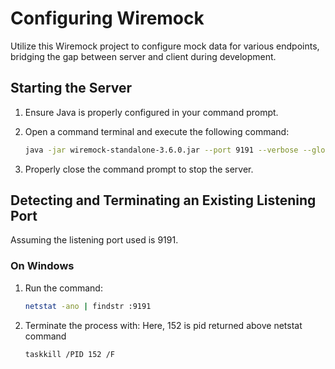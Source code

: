# Configuring Wiremock

Utilize this Wiremock project to configure mock data for various endpoints, bridging the gap between server and client during development.

## Starting the Server
1. Ensure Java is properly configured in your command prompt.
2. Open a command terminal and execute the following command:

   ```sh
   java -jar wiremock-standalone-3.6.0.jar --port 9191 --verbose --global-response-templating --jetty-header-buffer-size 16384
   ```
3. Properly close the command prompt to stop the server.

## Detecting and Terminating an Existing Listening Port
Assuming the listening port used is 9191.

### On Windows
1. Run the command:
   ```sh
   netstat -ano | findstr :9191
   ```
2. Terminate the process with: Here, 152 is pid returned above netstat command
   ```sh
   taskkill /PID 152 /F
   ```

